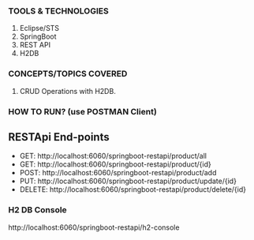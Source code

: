 ### TOOLS & TECHNOLOGIES
  1. Eclipse/STS
  2. SpringBoot
  3. REST API
  4. H2DB

### CONCEPTS/TOPICS COVERED
  1. CRUD Operations with H2DB. 

### HOW TO RUN?  (use POSTMAN Client)
## RESTApi End-points
* GET: http://localhost:6060/springboot-restapi/product/all
* GET: http://localhost:6060/springboot-restapi/product/{id}
* POST: http://localhost:6060/springboot-restapi/product/add
* PUT: http://localhost:6060/springboot-restapi/product/update/{id}
* DELETE: http://localhost:6060/springboot-restapi/product/delete/{id}

### H2 DB Console
http://localhost:6060/springboot-restapi/h2-console